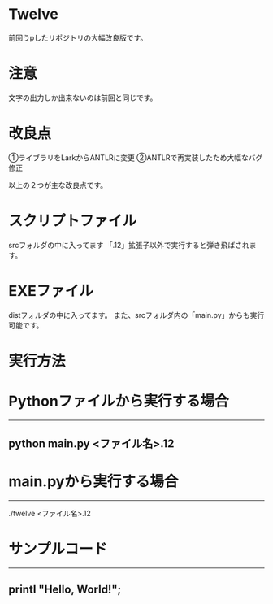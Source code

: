 # Twelve 
前回うpしたリポジトリの大幅改良版です。

# 注意
文字の出力しか出来ないのは前回と同じです。

# 改良点
①ライブラリをLarkからANTLRに変更
②ANTLRで再実装したため大幅なバグ修正

以上の２つが主な改良点です。

# スクリプトファイル
srcフォルダの中に入ってます
「.12」拡張子以外で実行すると弾き飛ばされます。

# EXEファイル
distフォルダの中に入ってます。
また、srcフォルダ内の「main.py」からも実行可能です。

# 実行方法
# Pythonファイルから実行する場合
------------------------
python main.py <ファイル名>.12
------------------------
# main.pyから実行する場合
------------------------
./twelve <ファイル名>.12

# サンプルコード
------------------------
printl "Hello, World!";
------------------------
